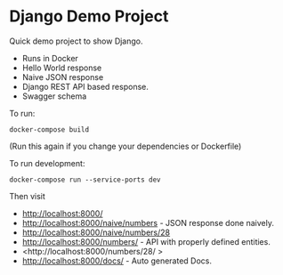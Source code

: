 # Django Demo Project

Quick demo project to show Django.

 - Runs in Docker
 - Hello World response
 - Naive JSON response
 - Django REST API based response.
 - Swagger schema


To run:

    docker-compose build

(Run this again if you change your dependencies or Dockerfile)


To run development:

    docker-compose run --service-ports dev

Then visit


 - <http://localhost:8000/>
 - <http://localhost:8000/naive/numbers> - JSON response done naively.
 - <http://localhost:8000/naive/numbers/28>
 - <http://localhost:8000/numbers/> - API with properly defined entities.
 - <http://localhost:8000/numbers/28/ >
 - <http://localhost:8000/docs/> - Auto generated Docs.

